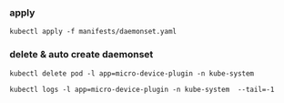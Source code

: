 
### apply
```shell
kubectl apply -f manifests/daemonset.yaml

```


### delete & auto create daemonset

```shell
kubectl delete pod -l app=micro-device-plugin -n kube-system

kubectl logs -l app=micro-device-plugin -n kube-system  --tail=-1

```